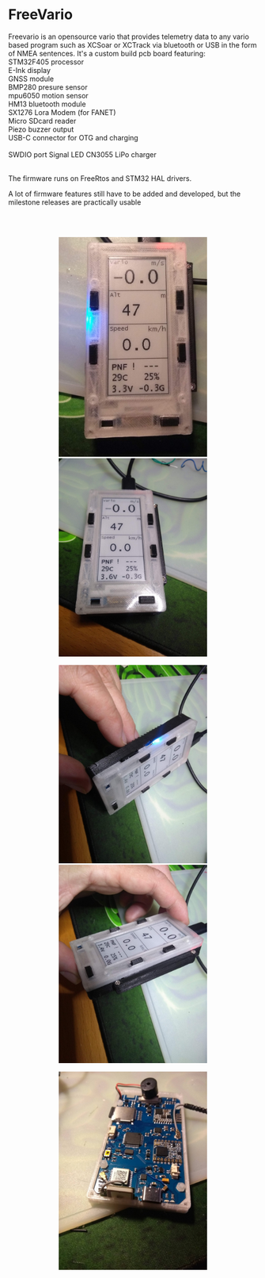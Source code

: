 # FreeVario
Freevario is an opensource vario that provides telemetry data to any vario based program such as XCSoar or XCTrack via bluetooth or USB in the form of NMEA sentences. It's a custom build pcb board featuring:
 <br>
  STM32F405 processor  <br>
  E-Ink display  <br>
  GNSS module <br>
  BMP280 presure sensor <br>
  mpu6050 motion sensor <br>
  HM13 bluetooth module <br>
  SX1276 Lora Modem (for FANET) <br>
  Micro SDcard reader <br>
  Piezo buzzer output <br>
  USB-C connector for OTG and charging <br>  
  SWDIO port
  Signal LED
  CN3055 LiPo charger  
<br>

The firmware runs on FreeRtos and STM32 HAL drivers. 

A lot of firmware features still have to be added and developed, but the milestone releases are practically usable

<br>
<br>
<center>
  <p > 
  <img src="Doc/fv4.jpg" width="300"/> <img src="Doc/fv1.jpg" width="300"/>  
  </p>
  
  <p > 
  <img src="Doc/fv2.jpg" width="300"/> <img src="Doc/fv3.jpg" width="300"/>  
  </p>
    <p > 
  <img src="Doc/Fv_Internal.jpg" width="300"/>  
  </p>
</center>
